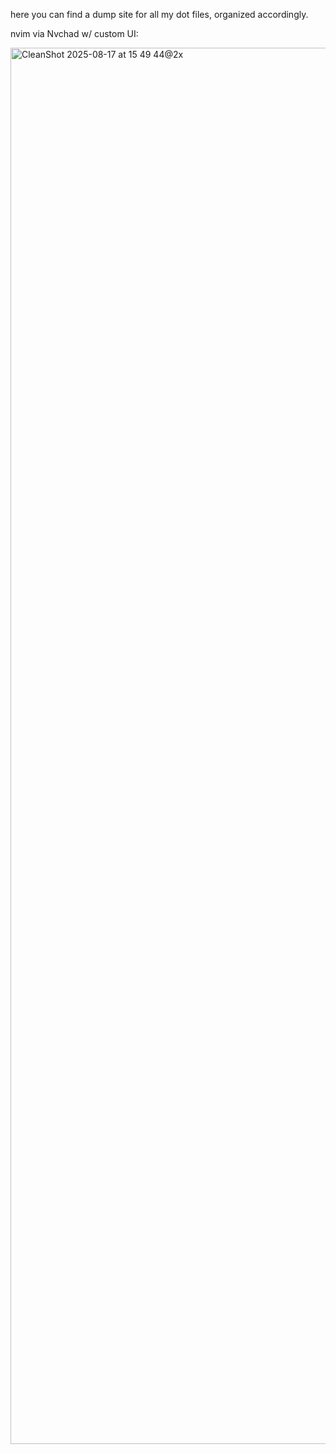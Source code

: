 here you can find a dump site for all my dot files, organized accordingly.

nvim via Nvchad w/ custom UI:

<img width="3456" height="2234" alt="CleanShot 2025-08-17 at 15 49 44@2x" src="https://github.com/user-attachments/assets/ae6d1e10-5555-402d-8b6f-e01fe80d859d" />


